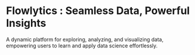# Flowlytics : Seamless Data, Powerful Insights
A dynamic platform for exploring, analyzing, and visualizing data, empowering users to learn and apply data science effortlessly.
